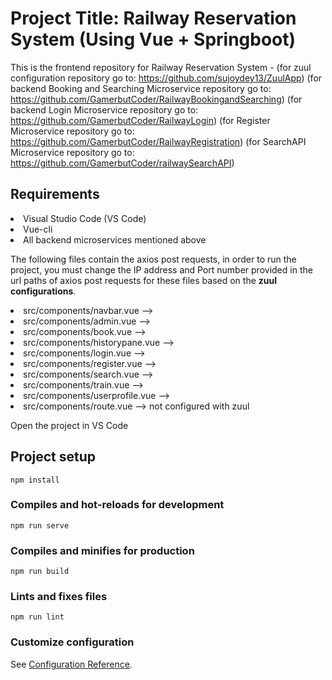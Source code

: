 # Project Title: Railway Reservation System (Using Vue + Springboot)
This is the frontend repository for Railway Reservation System - 
(for zuul configuration repository go to: https://github.com/sujoydey13/ZuulApp)
(for backend Booking and Searching Microservice repository go to: https://github.com/GamerbutCoder/RailwayBookingandSearching)
(for backend Login Microservice repository go to: https://github.com/GamerbutCoder/RailwayLogin)
(for Register Microservice repository go to: https://github.com/GamerbutCoder/RailwayRegistration)
(for SearchAPI Microservice repository go to: https://github.com/GamerbutCoder/railwaySearchAPI)

<h2>Requirements</h2>
<li>Visual Studio Code (VS Code)</li>
<li>Vue-cli</li>
<li>All backend microservices mentioned above</li>

The following files contain the axios post requests, in order to run the project, you must change the IP address and Port number provided in the url paths of axios post requests for these files based on the <b>zuul configurations</b>.
<li>src/components/navbar.vue --> </li> 
<li>src/components/admin.vue --> </li>
<li>src/components/book.vue --> </li>
<li>src/components/historypane.vue --> </li>
<li>src/components/login.vue --> </li>
<li>src/components/register.vue --> </li>
<li>src/components/search.vue --> </li>
<li>src/components/train.vue --> </li>
<li>src/components/userprofile.vue --> </li>
<li>src/components/route.vue --> not configured with zuul</li>

Open the project in VS Code
## Project setup
```
npm install
```

### Compiles and hot-reloads for development
```
npm run serve
```

### Compiles and minifies for production
```
npm run build
```

### Lints and fixes files
```
npm run lint
```

### Customize configuration
See [Configuration Reference](https://cli.vuejs.org/config/).
